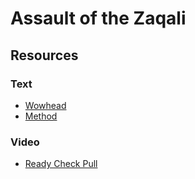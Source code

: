 # Assault of the Zaqali

## Resources

### Text

* [Wowhead](https://www.wowhead.com/guide/raids/aberrus-the-shadowed-crucible/assault-of-the-zaqali-strategy)
* [Method](https://www.method.gg/guides/aberrus-the-shadowed-crucible/assault-of-the-zaqali-heroic)

### Video

* [Ready Check Pull](https://www.youtube.com/watch?v=wxhOLUhKeIs)
